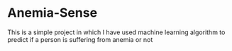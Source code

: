 # Anemia-Sense
This is a simple project in which I have used machine learning algorithm to predict if a person is suffering from anemia or not
